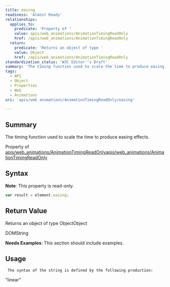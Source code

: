 ```yaml
---
title: easing
readiness: 'Almost Ready'
relationships:
  applies_to:
    predicate: 'Property of '
    value: apis/web_animations/AnimationTimingReadOnly
    href: /apis/web_animations/AnimationTimingReadOnly
  return:
    predicate: 'Returns an object of type '
    value: Object
    href: /apis/web_animations/AnimationTimingReadOnly
standardization_status: 'W3C Editor''s Draft'
summary: 'The timing function used to scale the time to produce easing effects.'
tags:
  - API
  - Object
  - Properties
  - Web
  - Animations
uri: 'apis/web animations/AnimationTimingReadOnly/easing'

---
```

## <span>Summary</span>

The timing function used to scale the time to produce easing effects.

Property of [apis/web\_animations/AnimationTimingReadOnly](/apis/web_animations/AnimationTimingReadOnly)[apis/web\_animations/AnimationTimingReadOnly](/apis/web_animations/AnimationTimingReadOnly)

## <span>Syntax</span>

**Note**: This property is read-only.

``` js
var result = element.easing;
```

## <span>Return Value</span>

Returns an object of type ObjectObject

DOMString

**Needs Examples**: This section should include examples.

## <span>Usage</span>

     The syntax of the string is defined by the following production:

"linear"